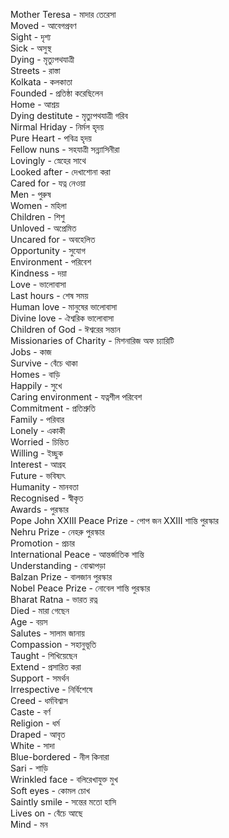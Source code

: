Mother Teresa - মাদার তেরেসা  
Moved - আবেগপ্রবণ  
Sight - দৃশ্য  
Sick - অসুস্থ  
Dying - মৃত্যুপথযাত্রী  
Streets - রাস্তা  
Kolkata - কলকাতা  
Founded - প্রতিষ্ঠা করেছিলেন  
Home - আশ্রয়  
Dying destitute - মৃত্যুপথযাত্রী গরিব  
Nirmal Hriday - নির্মল হৃদয়  
Pure Heart - পবিত্র হৃদয়  
Fellow nuns - সহযাত্রী সন্ন্যাসিনীরা  
Lovingly - স্নেহের সাথে  
Looked after - দেখাশোনা করা  
Cared for - যত্ন নেওয়া  
Men - পুরুষ  
Women - মহিলা  
Children - শিশু  
Unloved - অপ্রেমিত  
Uncared for - অবহেলিত  
Opportunity - সুযোগ  
Environment - পরিবেশ  
Kindness - দয়া  
Love - ভালোবাসা  
Last hours - শেষ সময়  
Human love - মানুষের ভালোবাসা  
Divine love - ঐশ্বরিক ভালোবাসা  
Children of God - ঈশ্বরের সন্তান  
Missionaries of Charity - মিশনারিজ অফ চ্যারিটি  
Jobs - কাজ  
Survive - বেঁচে থাকা  
Homes - বাড়ি  
Happily - সুখে  
Caring environment - যত্নশীল পরিবেশ  
Commitment - প্রতিশ্রুতি  
Family - পরিবার  
Lonely - একাকী  
Worried - চিন্তিত  
Willing - ইচ্ছুক  
Interest - আগ্রহ  
Future - ভবিষ্যৎ  
Humanity - মানবতা  
Recognised - স্বীকৃত  
Awards - পুরস্কার  
Pope John XXIII Peace Prize - পোপ জন XXIII শান্তি পুরস্কার  
Nehru Prize - নেহরু পুরস্কার  
Promotion - প্রচার  
International Peace - আন্তর্জাতিক শান্তি  
Understanding - বোঝাপড়া  
Balzan Prize - বালজান পুরস্কার  
Nobel Peace Prize - নোবেল শান্তি পুরস্কার  
Bharat Ratna - ভারত রত্ন  
Died - মারা গেছেন  
Age - বয়স  
Salutes - সালাম জানায়  
Compassion - সহানুভূতি  
Taught - শিখিয়েছেন  
Extend - প্রসারিত করা  
Support - সমর্থন  
Irrespective - নির্বিশেষে  
Creed - ধর্মবিশ্বাস  
Caste - বর্ণ  
Religion - ধর্ম  
Draped - আবৃত  
White - সাদা  
Blue-bordered - নীল কিনারা  
Sari - শাড়ি  
Wrinkled face - বলিরেখাযুক্ত মুখ  
Soft eyes - কোমল চোখ  
Saintly smile - সন্তের মতো হাসি  
Lives on - বেঁচে আছে  
Mind - মন  